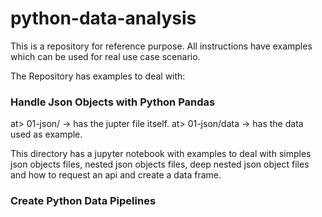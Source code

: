 # python-data-analysis
This is a repository for reference purpose. 
All instructions have examples which can be used for real use case scenario. 

The Repository has examples to deal with:

### Handle Json Objects with Python Pandas 
at> 01-json/  -> has the jupter file itself.
at> 01-json/data -> has the data used as example.

This directory has a jupyter notebook with examples to deal with simples json objects files, nested json objects files, deep nested json object files and how to request an api and create a data frame.

### Create Python Data Pipelines
